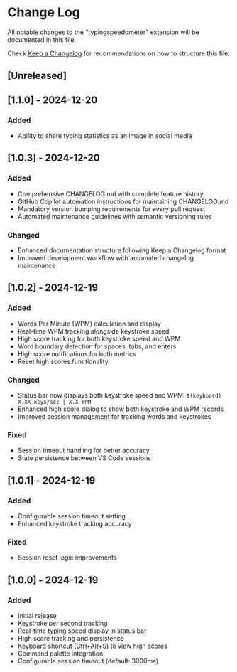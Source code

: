 # Change Log

All notable changes to the "typingspeedometer" extension will be documented in this file.

Check [Keep a Changelog](http://keepachangelog.com/) for recommendations on how to structure this file.

## [Unreleased]

## [1.1.0] - 2024-12-20

### Added
- Ability to share typing statistics as an image in social media

## [1.0.3] - 2024-12-20

### Added
- Comprehensive CHANGELOG.md with complete feature history
- GitHub Copilot automation instructions for maintaining CHANGELOG.md
- Mandatory version bumping requirements for every pull request
- Automated maintenance guidelines with semantic versioning rules

### Changed
- Enhanced documentation structure following Keep a Changelog format
- Improved development workflow with automated changelog maintenance

## [1.0.2] - 2024-12-19

### Added
- Words Per Minute (WPM) calculation and display
- Real-time WPM tracking alongside keystroke speed
- High score tracking for both keystroke speed and WPM
- Word boundary detection for spaces, tabs, and enters
- High score notifications for both metrics
- Reset high scores functionality

### Changed
- Status bar now displays both keystroke speed and WPM: `$(keyboard) X.XX keys/sec | X.X WPM`
- Enhanced high score dialog to show both keystroke and WPM records
- Improved session management for tracking words and keystrokes

### Fixed
- Session timeout handling for better accuracy
- State persistence between VS Code sessions

## [1.0.1] - 2024-12-19

### Added
- Configurable session timeout setting
- Enhanced keystroke tracking accuracy

### Fixed
- Session reset logic improvements

## [1.0.0] - 2024-12-19

### Added
- Initial release
- Keystroke per second tracking
- Real-time typing speed display in status bar
- High score tracking and persistence
- Keyboard shortcut (Ctrl+Alt+S) to view high scores
- Command palette integration
- Configurable session timeout (default: 3000ms)